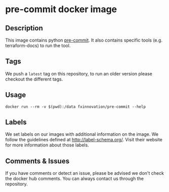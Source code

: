 # pre-commit docker image

## Description
This image contains python [pre-commit](https://pre-commit.com/).
It also contains specific tools (e.g. terraform-docs) to run the tool.

## Tags
We push a `latest` tag on this repository, to run an older version please checkout the different tags.

## Usage
`docker run --rm -v $(pwd):/data fxinnovation/pre-commit --help`

## Labels
We set labels on our images with additional information on the image.
We follow the guidelines defined at http://label-schema.org/. 
Visit their website for more information about those labels.

## Comments & Issues
If you have comments or detect an issue, please be advised we don't check the docker hub comments.
You can always contact us through the repository.

